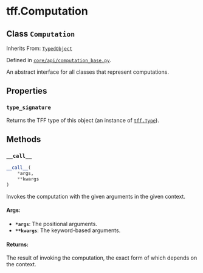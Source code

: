 <div itemscope itemtype="http://developers.google.com/ReferenceObject">
<meta itemprop="name" content="tff.Computation" />
<meta itemprop="path" content="Stable" />
<meta itemprop="property" content="type_signature"/>
<meta itemprop="property" content="__call__"/>
</div>

# tff.Computation

## Class `Computation`

Inherits From: [`TypedObject`](../tff/TypedObject.md)

Defined in
[`core/api/computation_base.py`](http://github.com/tensorflow/federated/tree/master/tensorflow_federated/python/core/api/computation_base.py).

<!-- Placeholder for "Used in" -->

An abstract interface for all classes that represent computations.

## Properties

<h3 id="type_signature"><code>type_signature</code></h3>

Returns the TFF type of this object (an instance of
<a href="../tff/Type.md"><code>tff.Type</code></a>).

## Methods

<h3 id="__call__"><code>__call__</code></h3>

```python
__call__(
    *args,
    **kwargs
)
```

Invokes the computation with the given arguments in the given context.

#### Args:

*   <b>`*args`</b>: The positional arguments.
*   <b>`**kwargs`</b>: The keyword-based arguments.

#### Returns:

The result of invoking the computation, the exact form of which depends on the
context.
